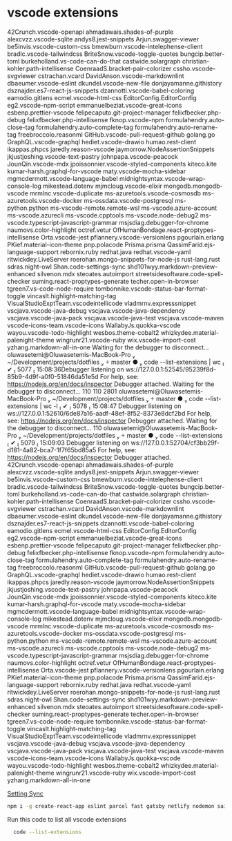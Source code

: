 
# vscode extensions

42Crunch.vscode-openapi
ahmadawais.shades-of-purple
alexcvzz.vscode-sqlite
andys8.jest-snippets
Arjun.swagger-viewer
be5invis.vscode-custom-css
bmewburn.vscode-intelephense-client
bradlc.vscode-tailwindcss
BriteSnow.vscode-toggle-quotes
bungcip.better-toml
burkeholland.vs-code-can-do-that
castwide.solargraph
christian-kohler.path-intellisense
CoenraadS.bracket-pair-colorizer
cssho.vscode-svgviewer
cstrachan.vcard
DavidAnson.vscode-markdownlint
dbaeumer.vscode-eslint
dkundel.vscode-new-file
donjayamanne.githistory
dsznajder.es7-react-js-snippets
dzannotti.vscode-babel-coloring
eamodio.gitlens
ecmel.vscode-html-css
EditorConfig.EditorConfig
eg2.vscode-npm-script
emmanuelbeziat.vscode-great-icons
esbenp.prettier-vscode
felipecaputo.git-project-manager
felixfbecker.php-debug
felixfbecker.php-intellisense
fknop.vscode-npm
formulahendry.auto-close-tag
formulahendry.auto-complete-tag
formulahendry.auto-rename-tag
freebroccolo.reasonml
GitHub.vscode-pull-request-github
golang.go
GraphQL.vscode-graphql
hediet.vscode-drawio
humao.rest-client
ikappas.phpcs
jaredly.reason-vscode
jaymorrow.NodeAssertionSnippets
jkjustjoshing.vscode-text-pastry
johnpapa.vscode-peacock
JounQin.vscode-mdx
jpoissonnier.vscode-styled-components
kiteco.kite
kumar-harsh.graphql-for-vscode
maty.vscode-mocha-sidebar
mgmcdermott.vscode-language-babel
midnightsyntax.vscode-wrap-console-log
mikestead.dotenv
mjmcloug.vscode-elixir
mongodb.mongodb-vscode
mrmlnc.vscode-duplicate
ms-azuretools.vscode-cosmosdb
ms-azuretools.vscode-docker
ms-ossdata.vscode-postgresql
ms-python.python
ms-vscode-remote.remote-wsl
ms-vscode.azure-account
ms-vscode.azurecli
ms-vscode.cpptools
ms-vscode.node-debug2
ms-vscode.typescript-javascript-grammar
msjsdiag.debugger-for-chrome
naumovs.color-highlight
octref.vetur
OfHumanBondage.react-proptypes-intellisense
Orta.vscode-jest
pflannery.vscode-versionlens
pgourlain.erlang
PKief.material-icon-theme
pnp.polacode
Prisma.prisma
QassimFarid.ejs-language-support
rebornix.ruby
redhat.java
redhat.vscode-yaml
ritwickdey.LiveServer
roerohan.mongo-snippets-for-node-js
rust-lang.rust
sdras.night-owl
Shan.code-settings-sync
shd101wyy.markdown-preview-enhanced
silvenon.mdx
steoates.autoimport
streetsidesoftware.code-spell-checker
suming.react-proptypes-generate
techer.open-in-browser
tgreen7.vs-code-node-require
tombonnike.vscode-status-bar-format-toggle
vincaslt.highlight-matching-tag
VisualStudioExptTeam.vscodeintellicode
vladmrnv.expresssnippet
vscjava.vscode-java-debug
vscjava.vscode-java-dependency
vscjava.vscode-java-pack
vscjava.vscode-java-test
vscjava.vscode-maven
vscode-icons-team.vscode-icons
WallabyJs.quokka-vscode
wayou.vscode-todo-highlight
wesbos.theme-cobalt2
whizkydee.material-palenight-theme
wingrunr21.vscode-ruby
wix.vscode-import-cost
yzhang.markdown-all-in-one
Waiting for the debugger to disconnect...
 oluwasetemi@Oluwasetemis-MacBook-Pro  ~/Development/projects/dotfiles   master ●  code --list-extensions | wc          ✔  5077  15:08:36Debugger listening on ws://127.0.0.1:52545/95239f8d-85b9-4d9f-a0f0-51846da51e5d
For help, see: https://nodejs.org/en/docs/inspector
Debugger attached.
Waiting for the debugger to disconnect...
     110     110    2801
 oluwasetemi@Oluwasetemis-MacBook-Pro  ~/Development/projects/dotfiles   master ●  code --list-extensions | wc -l       ✔  5078  15:08:47
Debugger listening on ws://127.0.0.1:52610/6de87a16-aadf-48ef-8f52-8373e8dcf2bd
For help, see: https://nodejs.org/en/docs/inspector
Debugger attached.
Waiting for the debugger to disconnect...
     110
 oluwasetemi@Oluwasetemis-MacBook-Pro  ~/Development/projects/dotfiles   master ●  code --list-extensions               ✔  5079  15:09:03
Debugger listening on ws://127.0.0.1:52704/cf3bb29f-d181-4a82-bca7-1f7f65bd85a5
For help, see: https://nodejs.org/en/docs/inspector
Debugger attached.
42Crunch.vscode-openapi
ahmadawais.shades-of-purple
alexcvzz.vscode-sqlite
andys8.jest-snippets
Arjun.swagger-viewer
be5invis.vscode-custom-css
bmewburn.vscode-intelephense-client
bradlc.vscode-tailwindcss
BriteSnow.vscode-toggle-quotes
bungcip.better-toml
burkeholland.vs-code-can-do-that
castwide.solargraph
christian-kohler.path-intellisense
CoenraadS.bracket-pair-colorizer
cssho.vscode-svgviewer
cstrachan.vcard
DavidAnson.vscode-markdownlint
dbaeumer.vscode-eslint
dkundel.vscode-new-file
donjayamanne.githistory
dsznajder.es7-react-js-snippets
dzannotti.vscode-babel-coloring
eamodio.gitlens
ecmel.vscode-html-css
EditorConfig.EditorConfig
eg2.vscode-npm-script
emmanuelbeziat.vscode-great-icons
esbenp.prettier-vscode
felipecaputo.git-project-manager
felixfbecker.php-debug
felixfbecker.php-intellisense
fknop.vscode-npm
formulahendry.auto-close-tag
formulahendry.auto-complete-tag
formulahendry.auto-rename-tag
freebroccolo.reasonml
GitHub.vscode-pull-request-github
golang.go
GraphQL.vscode-graphql
hediet.vscode-drawio
humao.rest-client
ikappas.phpcs
jaredly.reason-vscode
jaymorrow.NodeAssertionSnippets
jkjustjoshing.vscode-text-pastry
johnpapa.vscode-peacock
JounQin.vscode-mdx
jpoissonnier.vscode-styled-components
kiteco.kite
kumar-harsh.graphql-for-vscode
maty.vscode-mocha-sidebar
mgmcdermott.vscode-language-babel
midnightsyntax.vscode-wrap-console-log
mikestead.dotenv
mjmcloug.vscode-elixir
mongodb.mongodb-vscode
mrmlnc.vscode-duplicate
ms-azuretools.vscode-cosmosdb
ms-azuretools.vscode-docker
ms-ossdata.vscode-postgresql
ms-python.python
ms-vscode-remote.remote-wsl
ms-vscode.azure-account
ms-vscode.azurecli
ms-vscode.cpptools
ms-vscode.node-debug2
ms-vscode.typescript-javascript-grammar
msjsdiag.debugger-for-chrome
naumovs.color-highlight
octref.vetur
OfHumanBondage.react-proptypes-intellisense
Orta.vscode-jest
pflannery.vscode-versionlens
pgourlain.erlang
PKief.material-icon-theme
pnp.polacode
Prisma.prisma
QassimFarid.ejs-language-support
rebornix.ruby
redhat.java
redhat.vscode-yaml
ritwickdey.LiveServer
roerohan.mongo-snippets-for-node-js
rust-lang.rust
sdras.night-owl
Shan.code-settings-sync
shd101wyy.markdown-preview-enhanced
silvenon.mdx
steoates.autoimport
streetsidesoftware.code-spell-checker
suming.react-proptypes-generate
techer.open-in-browser
tgreen7.vs-code-node-require
tombonnike.vscode-status-bar-format-toggle
vincaslt.highlight-matching-tag
VisualStudioExptTeam.vscodeintellicode
vladmrnv.expresssnippet
vscjava.vscode-java-debug
vscjava.vscode-java-dependency
vscjava.vscode-java-pack
vscjava.vscode-java-test
vscjava.vscode-maven
vscode-icons-team.vscode-icons
WallabyJs.quokka-vscode
wayou.vscode-todo-highlight
wesbos.theme-cobalt2
whizkydee.material-palenight-theme
wingrunr21.vscode-ruby
wix.vscode-import-cost
yzhang.markdown-all-in-one

[Setting Sync](https://gist.github.com/Oluwasetemi/40ba9fae99386ab07a9427b9f6e0c847)

```sh
npm i -g create-react-app eslint parcel fast gatsby netlify nodemon sails trash codesandbox create-gitignore blitz npkill
```

Run this code to list all vscode extensions

```sh
  code --list-extensions
```
